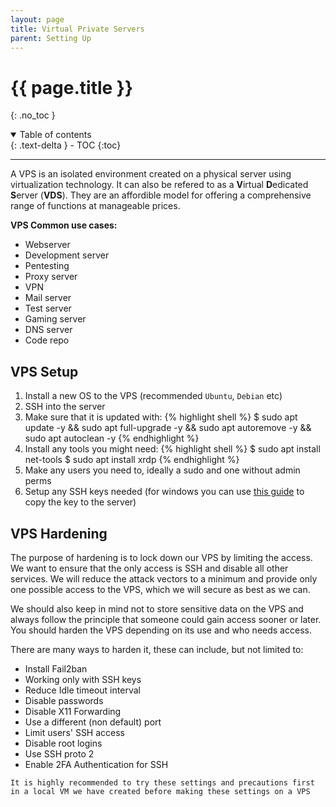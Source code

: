 ```yaml
---
layout: page
title: Virtual Private Servers
parent: Setting Up
---
```

# {{ page.title }}
{: .no_toc }

<details open markdown="block">
  <summary>
    Table of contents
  </summary>
  {: .text-delta }
- TOC
{:toc}
</details>

---

A VPS is an isolated environment created on a physical server using virtualization technology. It can also be refered to as a **V**irtual **D**edicated **S**erver (**VDS**). They are an affordible model for offering a comprehensive range of functions at manageable prices.

**VPS Common use cases:**
- Webserver
- Development server
- Pentesting
- Proxy server
- VPN
- Mail server
- Test server
- Gaming server
- DNS server
- Code repo

## VPS Setup
1. Install a new OS to the VPS (recommended `Ubuntu`, `Debian` etc)
2. SSH into the server
3. Make sure that it is updated with:
{% highlight shell %}
$ sudo apt update -y && sudo apt full-upgrade -y && sudo apt autoremove -y && sudo apt autoclean -y
{% endhighlight %}
4. Install any tools you might need:
{% highlight shell %}
$ sudo apt install net-tools
$ sudo apt install xrdp
{% endhighlight %}
5. Make any users you need to, ideally a sudo and one without admin perms
6. Setup any SSH keys needed (for windows you can use [this guide](https://www.chrisjhart.com/Windows-10-ssh-copy-id/) to copy the key to the server)

## VPS Hardening
The purpose of hardening is to lock down our VPS by limiting the access. We want to ensure that the only access is SSH and disable all other services. We will reduce the attack vectors to a minimum and provide only one possible access to the VPS, which we will secure as best as we can.

We should also keep in mind not to store sensitive data on the VPS and always follow the principle that someone could gain access sooner or later. You should harden the VPS depending on its use and who needs access.

There are many ways to harden it, these can include, but not limited to:
- Install Fail2ban
- Working only with SSH keys
- Reduce Idle timeout interval
- Disable passwords
- Disable X11 Forwarding
- Use a different (non default) port
- Limit users' SSH access
- Disable root logins
- Use SSH proto 2
- Enable 2FA Authentication for SSH

`It is highly recommended to try these settings and precautions first in a local VM we have created before making these settings on a VPS`
